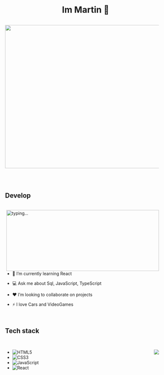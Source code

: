 <!--horizontal divider(gradiant)-->


<!--h1 without bottom border-->
<div id="user-content-toc">
  <ul align="center">
    <summary><h1 style="display: inline-block">Im Martin 👋 </h1></summary>
  </ul>
</div>


<div align="center">
  <img width=1100 height=470 src="https://i.pinimg.com/originals/15/e7/e3/15e7e300166c962d3b8a22f60b5cac9e.gif"
       alt="snake" /></a>
</div>


<br><br>

## Develop 

<br>
<img height=200 width=500 align="right" src="https://i.pinimg.com/originals/0b/5c/c0/0b5cc024841accd9a31a7b2daeb0e57b.gif" alt="typing..." />

- 🌱 I’m currently learning React

- 💻 Ask me about Sql, JavaScript, TypeScript

- ❤️ I’m looking to collaborate on projects

- ⚡ I love Cars and VideoGames



<br>

## Tech stack

<br>

<p><img
      src="https://github-readme-stats.vercel.app/api?username=Zamxsu&show_icons=true&theme=graywhite"
     align="right"
    ></p>
    
 - ![HTML5](https://img.shields.io/badge/html5-%23E34F26.svg?style=for-the-badge&logo=html5&logoColor=white) 
 - ![CSS3](https://img.shields.io/badge/css3-%231572B6.svg?style=for-the-badge&logo=css3&logoColor=white)  
 - ![JavaScript](https://img.shields.io/badge/javascript-%23323330.svg?style=for-the-badge&logo=javascript&logoColor=%23F7DF1E) 
 - ![React](https://img.shields.io/badge/react-%2320232a.svg?style=for-the-badge&logo=react&logoColor=%2361DAFB) 









